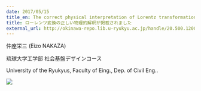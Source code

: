 ```yaml
---
date: 2017/05/15
title_en: The correct physical interpretation of Lorentz transformation has been published
title: ローレンツ変換の正しい物理的解釈が掲載されました
external_url: http://okinawa-repo.lib.u-ryukyu.ac.jp/handle/20.500.12001/19965
---
```


仲座栄三 (Eizo NAKAZA)

琉球大学工学部 社会基盤デザインコース

University of the Ryukyus, Faculty of Eing., Dep. of Civil Eng..

![](/uploads/20170603-141819.png)
